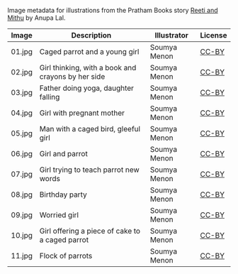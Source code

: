Image metadata for illustrations from the Pratham Books story [Reeti and Mithu](https://storyweaver.org.in/stories/4628-reeti-and-mithu) by Anupa Lal.

Image | Description | Illustrator | License
----- | ----------- | ----------- | -------
01.jpg | Caged parrot and a young girl  | Soumya Menon | [CC-BY](https://creativecommons.org/licenses/by/4.0/)
02.jpg | Girl thinking, with a book and crayons by her side | Soumya Menon | [CC-BY](https://creativecommons.org/licenses/by/4.0/)
03.jpg | Father doing yoga, daughter falling | Soumya Menon | [CC-BY](https://creativecommons.org/licenses/by/4.0/)
04.jpg | Girl with pregnant mother | Soumya Menon | [CC-BY](https://creativecommons.org/licenses/by/4.0/)
05.jpg | Man with a caged bird, gleeful girl  | Soumya Menon | [CC-BY](https://creativecommons.org/licenses/by/4.0/)
06.jpg | Girl and parrot | Soumya Menon | [CC-BY](https://creativecommons.org/licenses/by/4.0/)
07.jpg | Girl trying to teach parrot new words | Soumya Menon | [CC-BY](https://creativecommons.org/licenses/by/4.0/)
08.jpg | Birthday party | Soumya Menon | [CC-BY](https://creativecommons.org/licenses/by/4.0/)
09.jpg | Worried girl | Soumya Menon | [CC-BY](https://creativecommons.org/licenses/by/4.0/)
10.jpg | Girl offering a piece of cake to a caged parrot | Soumya Menon | [CC-BY](https://creativecommons.org/licenses/by/4.0/)
11.jpg | Flock of parrots  | Soumya Menon | [CC-BY](https://creativecommons.org/licenses/by/4.0/)